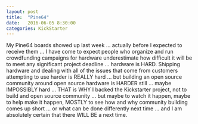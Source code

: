```yaml
---
layout: post
title:  "Pine64"
date:   2016-06-05 8:30:00
categories: KickStarter
---
```

My Pine64 boards showed up last week ... actually before I expected to receive them ... I have come to expect people who organize and run crowdfunding campaigns for hardware underestimate how difficult it will be to meet any significant project deadline ... hardware is HARD.  Shipping hardware and dealing with all of the issues that come from customers attempting to use harder is REALLY hard ... but building an open source community around open source hardware is HARDER still ... maybe IMPOSSIBLY hard ... THAT is WHY I backed the Kickstarter project, not to build and open source community ... but maybe to watch it happen, maybe to help make it happen, MOSTLY to see how and why community building comes up short ... or what can be done differently next time ... and I am absolutely certain that there WILL BE a next time.
